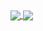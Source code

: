 <a href="https://github.com/anuraghazra/github-readme-stats">
  <img align="center" src="https://github-readme-stats.vercel.app/api?username=akolight&show_icons=true&theme=transparent&hide_border=true" />
</a>
<a href="https://github.com/akolight">
  <img align="center" src="https://github-readme-stats.vercel.app/api/top-langs/?username=akolight&layout=compact&theme=transparent&hide_border=true&hide=html" />
</a>


<!--
**child-duckling/child-duckling** is a ✨ _special_ ✨ repository because its `README.md` (this file) appears on your GitHub profile.

Here are some ideas to get you started:

- 🔭 I’m currently working on ...
- 🌱 I’m currently learning ...
- 👯 I’m looking to collaborate on ...
- 🤔 I’m looking for help with ...
- 💬 Ask me about ...
- 📫 How to reach me: ...
- 😄 Pronouns: ...
- ⚡ Fun fact: ...
-->
